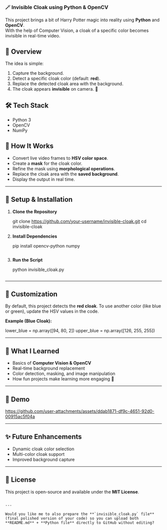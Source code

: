 
### 🪄 Invisible Cloak using Python & OpenCV

This project brings a bit of Harry Potter magic into reality using **Python** and **OpenCV**.  
With the help of Computer Vision, a cloak of a specific color becomes invisible in real-time video.



## 📌 Overview
The idea is simple:
1. Capture the background.
2. Detect a specific cloak color (default: **red**).
3. Replace the detected cloak area with the background.
4. The cloak appears **invisible** on camera. 👻



## 🛠 Tech Stack
- Python 3
- OpenCV
- NumPy


## 🚀 How It Works
- Convert live video frames to **HSV color space**.  
- Create a **mask** for the cloak color.  
- Refine the mask using **morphological operations**.  
- Replace the cloak area with the **saved background**.  
- Display the output in real time.  

---

## 📂 Setup & Installation

1. **Clone the Repository**
   
   git clone https://github.com/your-username/invisible-cloak.git
   cd invisible-cloak


2. **Install Dependencies**

   
   pip install opencv-python numpy
   ```

3. **Run the Script**

   
   python invisible_cloak.py
   ```

---

## 🎨 Customization

By default, this project detects the **red cloak**.
To use another color (like blue or green), update the HSV values in the code.

**Example (Blue Cloak):**


lower_blue = np.array([94, 80, 2])
upper_blue = np.array([126, 255, 255])


---

## 📖 What I Learned

* Basics of **Computer Vision & OpenCV**
* Real-time background replacement
* Color detection, masking, and image manipulation
* How fun projects make learning more engaging 🚀

---

## 📸 Demo




https://github.com/user-attachments/assets/ddab1871-df9c-4651-92d0-00915ac5f04a


---

## ✨ Future Enhancements

* Dynamic cloak color selection
* Multi-color cloak support
* Improved background capture

---

## 📜 License

This project is open-source and available under the **MIT License**.

```

---

Would you like me to also prepare the **`invisible_cloak.py` file** (final polished version of your code) so you can upload both **README.md** + **Python file** directly to GitHub without editing?
```
